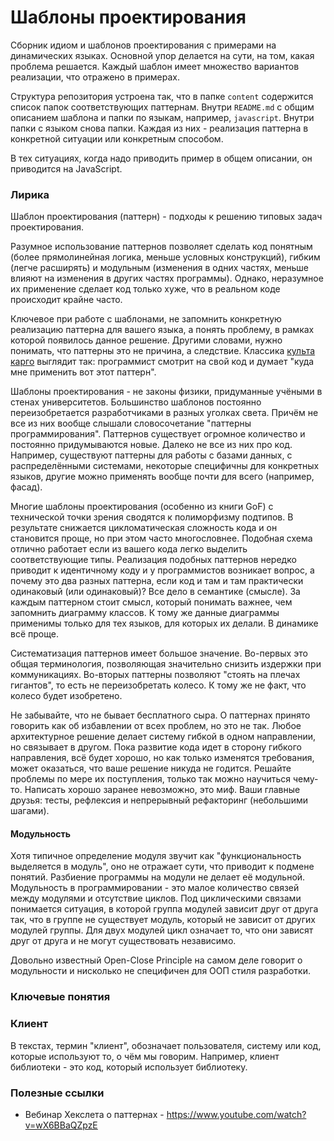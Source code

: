 # Шаблоны проектирования

Сборник идиом и шаблонов проектирования с примерами на динамических языках. Основной упор делается на сути, на том, какая проблема решается. Каждый шаблон имеет множество вариантов реализации, что отражено в примерах.

Структура репозитория устроена так, что в папке `content` содержится список папок соответствующих паттернам. Внутри `README.md` с общим описанием шаблона и папки по языкам, например, `javascript`. Внутри папки с языком снова папки. Каждая из них - реализация паттерна в конкретной ситуации или конкретным способом.

В тех ситуациях, когда надо приводить пример в общем описании, он приводится на JavaScript.

### Лирика

Шаблон проектирования (паттерн) - подходы к решению типовых задач проектирования.

Разумное использование паттернов позволяет сделать код понятным (более прямолинейная логика, меньше условных конструкций), гибким (легче расширять) и модульным (изменения в одних частях, меньше влияют на изменения в других частях программы). Однако, неразумное их применение сделает код только хуже, что в реальном коде происходит крайне часто.

Ключевое при работе с шаблонами, не запомнить конкретную реализацию паттерна для вашего языка, а понять проблему, в рамках которой появилось данное решение. Другими словами, нужно понимать, что паттерны это не причина, а следствие. Классика [культа карго](https://ru.wikipedia.org/wiki/%D0%9A%D0%B0%D1%80%D0%B3%D0%BE-%D0%BA%D1%83%D0%BB%D1%8C%D1%82) выглядит так: программист смотрит на свой код и думает "куда мне применить вот этот паттерн".

Шаблоны проектирования - не законы физики, придуманные учёными в стенах университетов. Большинство шаблонов постоянно переизобретается разработчиками в разных уголках света. Причём не все из них вообще слышали словосочетание "паттерны программирования". Паттернов существует огромное количество и постоянно придумываются новые. Далеко не все из них про код. Например, существуют паттерны для работы с базами данных, с распределёнными системами, некоторые специфичны для конкретных языков, другие можно применять вообще почти для всего (например, фасад).

Многие шаблоны проектирования (особенно из книги GoF) с технической точки зрения сводятся к полиморфизму подтипов. В результате снижается цикломатическая сложность кода и он становится проще, но при этом часто многословнее. Подобная схема отлично работает если из вашего кода легко выделить соответствующие типы. Реализация подобных паттернов нередко приводит к идентичному коду и у программистов возникает вопрос, а почему это два разных паттерна, если код и там и там практически одинаковый (или одинаковый)? Все дело в семантике (смысле). За каждым паттерном стоит смысл, который понимать важнее, чем запомнить диаграмму классов. К тому же данные диаграммы применимы только для тех языков, для которых их делали. В динамике всё проще.

Систематизация паттернов имеет большое значение. Во-первых это общая терминология, позволяющая значительно снизить издержки при коммуникациях. Во-вторых паттерны позволяют "стоять на плечах гигантов", то есть не переизобретать колесо. К тому же не факт, что колесо будет изобретено.

Не забывайте, что не бывает бесплатного сыра. О паттернах принято говорить как об избавлении от всех проблем, но это не так. Любое архитектурное решение делает систему гибкой в одном направлении, но связывает в другом. Пока развитие кода идет в сторону гибкого направления, всё будет хорошо, но как только изменятся требования, может оказаться, что ваше решение никуда не годится. Решайте проблемы по мере их поступления, только так можно научиться чему-то. Написать хорошо заранее невозможно, это миф. Ваши главные друзья: тесты, рефлексия и непрерывный рефакторинг (небольшими шагами).

#### Модульность

Хотя типичное определение модуля звучит как "функциональность выделяется в модуль", оно не отражает сути, что приводит к подмене понятий. Разбиение программы на модули не делает её модульной. Модульность в программировании - это малое количество связей между модулями и отсутствие циклов. Под циклическими связами понимается ситуация, в которой группа модулей зависит друг от друга так, что в группе не существует модуль, который не зависит от других модулей группы. Для двух модулей цикл означает то, что они зависят друг от друга и не могут существовать независимо.

Довольно известный Open-Close Principle на самом деле говорит о модульности и нисколько не специфичен для ООП стиля разработки.

### Ключевые понятия

### Клиент

В текстах, термин "клиент", обозначает пользователя, систему или код, которые используют то, о чём мы говорим. Например, клиент библиотеки - это код, который использует библиотеку.

### Полезные ссылки

* Вебинар Хекслета о паттернах - https://www.youtube.com/watch?v=wX6BBaQZpzE
